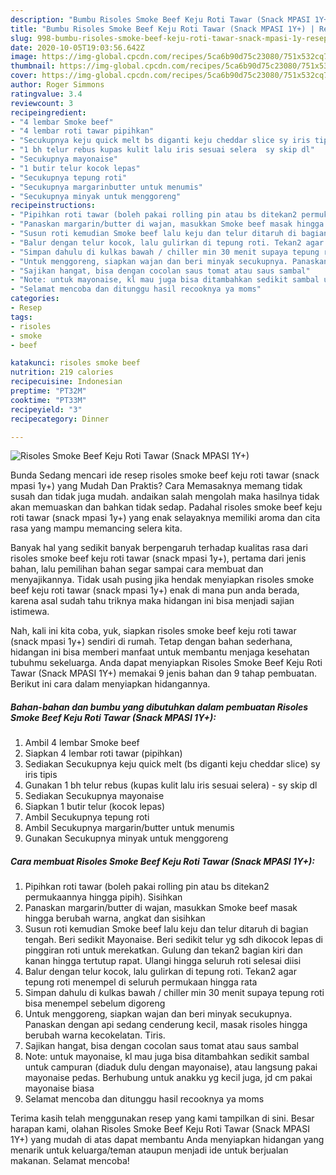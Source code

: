 ```yaml
---
description: "Bumbu Risoles Smoke Beef Keju Roti Tawar (Snack MPASI 1Y+) | Resep Bumbu Risoles Smoke Beef Keju Roti Tawar (Snack MPASI 1Y+) Yang Menggugah Selera"
title: "Bumbu Risoles Smoke Beef Keju Roti Tawar (Snack MPASI 1Y+) | Resep Bumbu Risoles Smoke Beef Keju Roti Tawar (Snack MPASI 1Y+) Yang Menggugah Selera"
slug: 998-bumbu-risoles-smoke-beef-keju-roti-tawar-snack-mpasi-1y-resep-bumbu-risoles-smoke-beef-keju-roti-tawar-snack-mpasi-1y-yang-menggugah-selera
date: 2020-10-05T19:03:56.642Z
image: https://img-global.cpcdn.com/recipes/5ca6b90d75c23080/751x532cq70/risoles-smoke-beef-keju-roti-tawar-snack-mpasi-1y-foto-resep-utama.jpg
thumbnail: https://img-global.cpcdn.com/recipes/5ca6b90d75c23080/751x532cq70/risoles-smoke-beef-keju-roti-tawar-snack-mpasi-1y-foto-resep-utama.jpg
cover: https://img-global.cpcdn.com/recipes/5ca6b90d75c23080/751x532cq70/risoles-smoke-beef-keju-roti-tawar-snack-mpasi-1y-foto-resep-utama.jpg
author: Roger Simmons
ratingvalue: 3.4
reviewcount: 3
recipeingredient:
- "4 lembar Smoke beef"
- "4 lembar roti tawar pipihkan"
- "Secukupnya keju quick melt bs diganti keju cheddar slice sy iris tipis"
- "1 bh telur rebus kupas kulit lalu iris sesuai selera  sy skip dl"
- "Secukupnya mayonaise"
- "1 butir telur kocok lepas"
- "Secukupnya tepung roti"
- "Secukupnya margarinbutter untuk menumis"
- "Secukupnya minyak untuk menggoreng"
recipeinstructions:
- "Pipihkan roti tawar (boleh pakai rolling pin atau bs ditekan2 permukaannya hingga pipih). Sisihkan"
- "Panaskan margarin/butter di wajan, masukkan Smoke beef masak hingga berubah warna, angkat dan sisihkan"
- "Susun roti kemudian Smoke beef lalu keju dan telur ditaruh di bagian tengah. Beri sedikit Mayonaise. Beri sedikit telur yg sdh dikocok lepas di pinggiran roti untuk merekatkan. Gulung dan tekan2 bagian kiri dan kanan hingga tertutup rapat. Ulangi hingga seluruh roti selesai diisi"
- "Balur dengan telur kocok, lalu gulirkan di tepung roti. Tekan2 agar tepung roti menempel di seluruh permukaan hingga rata"
- "Simpan dahulu di kulkas bawah / chiller min 30 menit supaya tepung roti bisa menempel sebelum digoreng"
- "Untuk menggoreng, siapkan wajan dan beri minyak secukupnya. Panaskan dengan api sedang cenderung kecil, masak risoles hingga berubah warna kecokelatan. Tiris."
- "Sajikan hangat, bisa dengan cocolan saus tomat atau saus sambal"
- "Note: untuk mayonaise, kl mau juga bisa ditambahkan sedikit sambal untuk campuran (diaduk dulu dengan mayonaise), atau langsung pakai mayonaise pedas. Berhubung untuk anakku yg kecil juga, jd cm pakai mayonaise biasa"
- "Selamat mencoba dan ditunggu hasil recooknya ya moms"
categories:
- Resep
tags:
- risoles
- smoke
- beef

katakunci: risoles smoke beef 
nutrition: 219 calories
recipecuisine: Indonesian
preptime: "PT32M"
cooktime: "PT33M"
recipeyield: "3"
recipecategory: Dinner

---
```



![Risoles Smoke Beef Keju Roti Tawar (Snack MPASI 1Y+)](https://img-global.cpcdn.com/recipes/5ca6b90d75c23080/751x532cq70/risoles-smoke-beef-keju-roti-tawar-snack-mpasi-1y-foto-resep-utama.jpg)

Bunda Sedang mencari ide resep risoles smoke beef keju roti tawar (snack mpasi 1y+) yang Mudah Dan Praktis? Cara Memasaknya memang tidak susah dan tidak juga mudah. andaikan salah mengolah maka hasilnya tidak akan memuaskan dan bahkan tidak sedap. Padahal risoles smoke beef keju roti tawar (snack mpasi 1y+) yang enak selayaknya memiliki aroma dan cita rasa yang mampu memancing selera kita.



Banyak hal yang sedikit banyak berpengaruh terhadap kualitas rasa dari risoles smoke beef keju roti tawar (snack mpasi 1y+), pertama dari jenis bahan, lalu pemilihan bahan segar sampai cara membuat dan menyajikannya. Tidak usah pusing jika hendak menyiapkan risoles smoke beef keju roti tawar (snack mpasi 1y+) enak di mana pun anda berada, karena asal sudah tahu triknya maka hidangan ini bisa menjadi sajian istimewa.


Nah, kali ini kita coba, yuk, siapkan risoles smoke beef keju roti tawar (snack mpasi 1y+) sendiri di rumah. Tetap dengan bahan sederhana, hidangan ini bisa memberi manfaat untuk membantu menjaga kesehatan tubuhmu sekeluarga. Anda dapat menyiapkan Risoles Smoke Beef Keju Roti Tawar (Snack MPASI 1Y+) memakai 9 jenis bahan dan 9 tahap pembuatan. Berikut ini cara dalam menyiapkan hidangannya.

<!--inarticleads1-->

##### Bahan-bahan dan bumbu yang dibutuhkan dalam pembuatan Risoles Smoke Beef Keju Roti Tawar (Snack MPASI 1Y+):

1. Ambil 4 lembar Smoke beef
1. Siapkan 4 lembar roti tawar (pipihkan)
1. Sediakan Secukupnya keju quick melt (bs diganti keju cheddar slice) sy iris tipis
1. Gunakan 1 bh telur rebus (kupas kulit lalu iris sesuai selera) - sy skip dl
1. Sediakan Secukupnya mayonaise
1. Siapkan 1 butir telur (kocok lepas)
1. Ambil Secukupnya tepung roti
1. Ambil Secukupnya margarin/butter untuk menumis
1. Gunakan Secukupnya minyak untuk menggoreng




<!--inarticleads2-->

##### Cara membuat Risoles Smoke Beef Keju Roti Tawar (Snack MPASI 1Y+):

1. Pipihkan roti tawar (boleh pakai rolling pin atau bs ditekan2 permukaannya hingga pipih). Sisihkan
1. Panaskan margarin/butter di wajan, masukkan Smoke beef masak hingga berubah warna, angkat dan sisihkan
1. Susun roti kemudian Smoke beef lalu keju dan telur ditaruh di bagian tengah. Beri sedikit Mayonaise. Beri sedikit telur yg sdh dikocok lepas di pinggiran roti untuk merekatkan. Gulung dan tekan2 bagian kiri dan kanan hingga tertutup rapat. Ulangi hingga seluruh roti selesai diisi
1. Balur dengan telur kocok, lalu gulirkan di tepung roti. Tekan2 agar tepung roti menempel di seluruh permukaan hingga rata
1. Simpan dahulu di kulkas bawah / chiller min 30 menit supaya tepung roti bisa menempel sebelum digoreng
1. Untuk menggoreng, siapkan wajan dan beri minyak secukupnya. Panaskan dengan api sedang cenderung kecil, masak risoles hingga berubah warna kecokelatan. Tiris.
1. Sajikan hangat, bisa dengan cocolan saus tomat atau saus sambal
1. Note: untuk mayonaise, kl mau juga bisa ditambahkan sedikit sambal untuk campuran (diaduk dulu dengan mayonaise), atau langsung pakai mayonaise pedas. Berhubung untuk anakku yg kecil juga, jd cm pakai mayonaise biasa
1. Selamat mencoba dan ditunggu hasil recooknya ya moms




Terima kasih telah menggunakan resep yang kami tampilkan di sini. Besar harapan kami, olahan Risoles Smoke Beef Keju Roti Tawar (Snack MPASI 1Y+) yang mudah di atas dapat membantu Anda menyiapkan hidangan yang menarik untuk keluarga/teman ataupun menjadi ide untuk berjualan makanan. Selamat mencoba!

